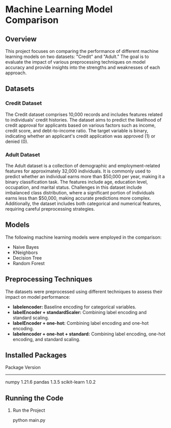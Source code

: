 # Machine Learning Model Comparison

## Overview

This project focuses on comparing the performance of different machine learning models on two datasets: "Credit" and "Adult." 
The goal is to evaluate the impact of various preprocessing techniques on model accuracy and provide insights into the strengths and weaknesses of each approach.

## Datasets

### Credit Dataset

The Credit dataset comprises 10,000 records and includes features related to individuals' credit histories. 
The dataset aims to predict the likelihood of credit approval for applicants based on various factors such as income, credit score, and debt-to-income ratio. 
The target variable is binary, indicating whether an applicant's credit application was approved (1) or denied (0).

### Adult Dataset

The Adult dataset is a collection of demographic and employment-related features for approximately 32,000 individuals. 
It is commonly used to predict whether an individual earns more than $50,000 per year, making it a binary classification task. The features include age, education level, occupation, and marital status. 
Challenges in this dataset include imbalanced class distribution, where a significant portion of individuals earns less than $50,000, making accurate predictions more complex. 
Additionally, the dataset includes both categorical and numerical features, requiring careful preprocessing strategies.

## Models

The following machine learning models were employed in the comparison:

- Naive Bayes
- KNeighbors
- Decision Tree
- Random Forest

## Preprocessing Techniques

The datasets were preprocessed using different techniques to assess their impact on model performance:

- **labelencoder:** Baseline encoding for categorical variables.
- **labelEncoder + standardScaler:** Combining label encoding and standard scaling.
- **labelEncoder + one-hot:** Combining label encoding and one-hot encoding.
- **labelencoder + one-hot + standard:** Combining label encoding, one-hot encoding, and standard scaling.

## Installed Packages

Package            Version
------------------ -----------
numpy              1.21.6
pandas             1.3.5
scikit-learn       1.0.2

## Running the Code

1. Run the Project   

   python main.py
   
